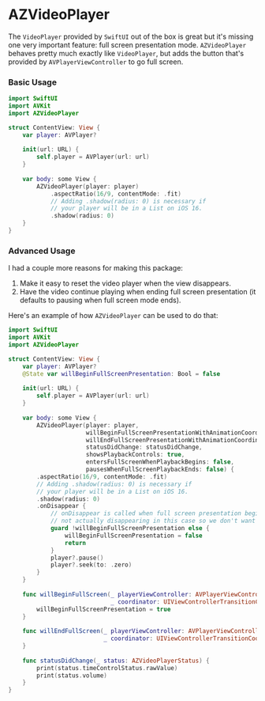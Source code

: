 # AZVideoPlayer

The `VideoPlayer` provided by `SwiftUI` out of the box is great but it's missing one very important feature: full screen presentation mode. `AZVideoPlayer` behaves pretty much exactly like `VideoPlayer`, but adds the button that's provided by `AVPlayerViewController` to go full screen.

### Basic Usage

```swift
import SwiftUI
import AVKit
import AZVideoPlayer

struct ContentView: View {
    var player: AVPlayer?
    
    init(url: URL) {
        self.player = AVPlayer(url: url)
    }
    
    var body: some View {
        AZVideoPlayer(player: player)
            .aspectRatio(16/9, contentMode: .fit)
            // Adding .shadow(radius: 0) is necessary if
            // your player will be in a List on iOS 16.
            .shadow(radius: 0)
    }
}
```

### Advanced Usage

I had a couple more reasons for making this package:
1. Make it easy to reset the video player when the view disappears.
2. Have the video continue playing when ending full screen presentation (it defaults to pausing when full screen mode ends).

Here's an example of how `AZVideoPlayer` can be used to do that:

```swift
import SwiftUI
import AVKit
import AZVideoPlayer

struct ContentView: View {
    var player: AVPlayer?
    @State var willBeginFullScreenPresentation: Bool = false
    
    init(url: URL) {
        self.player = AVPlayer(url: url)
    }
    
    var body: some View {
        AZVideoPlayer(player: player,
                      willBeginFullScreenPresentationWithAnimationCoordinator: willBeginFullScreen,
                      willEndFullScreenPresentationWithAnimationCoordinator: willEndFullScreen,
                      statusDidChange: statusDidChange,
                      showsPlaybackControls: true,
                      entersFullScreenWhenPlaybackBegins: false,
                      pausesWhenFullScreenPlaybackEnds: false) {
        .aspectRatio(16/9, contentMode: .fit)
        // Adding .shadow(radius: 0) is necessary if
        // your player will be in a List on iOS 16.
        .shadow(radius: 0)
        .onDisappear {
            // onDisappear is called when full screen presentation begins, but the view is
            // not actually disappearing in this case so we don't want to reset the player
            guard !willBeginFullScreenPresentation else {
                willBeginFullScreenPresentation = false
                return
            }
            player?.pause()
            player?.seek(to: .zero)
        }
    }
    
    func willBeginFullScreen(_ playerViewController: AVPlayerViewController,
                             _ coordinator: UIViewControllerTransitionCoordinator) {
        willBeginFullScreenPresentation = true
    }
    
    func willEndFullScreen(_ playerViewController: AVPlayerViewController,
                           _ coordinator: UIViewControllerTransitionCoordinator) {
    }
    
    func statusDidChange(_ status: AZVideoPlayerStatus) {
        print(status.timeControlStatus.rawValue)
        print(status.volume)
    }
}
```
